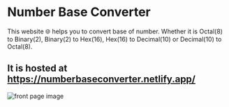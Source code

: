 # Number Base Converter

This website 🌐 helps you to convert base of number. Whether it is Octal(8) to Binary(2), Binary(2) to Hex(16), Hex(16) to Decimal(10) or Decimal(10) to Octal(8).
<h2> It is hosted at <a href="https://numberbaseconverter.netlify.app/">https://numberbaseconverter.netlify.app/</a>
</h2>
<img src="https://user-images.githubusercontent.com/90763685/184211450-87891366-7def-4c6d-bfa2-b640c9bd2e0a.png" alt="front page image" />